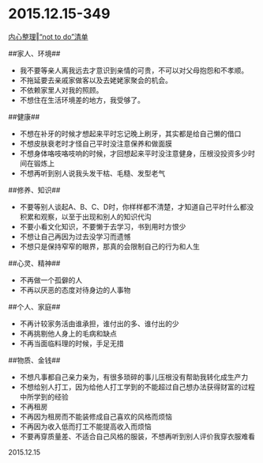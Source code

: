 2015.12.15-349
==============
[内心整理‖“not to do”清单](http://mp.weixin.qq.com/s?__biz=MzA3NjIwOTExNQ==&mid=406686051&idx=1&sn=6ac83dcccac0ef1b0d03fa59a9e3d095&scene=1&srcid=1217KjY2uOExS9pioGcArJbz#rd)

##家人、环境##

- 我不要等亲人离我远去才意识到亲情的可贵，不可以对父母抱怨和不孝顺。
- 不拖延要去亲戚家做客以及去姥姥家聚会的机会。
- 不依赖家里人对我的照顾。
- 不想住在生活环境差的地方，我受够了。

##健康##

- 不想在补牙的时候才想起来平时忘记晚上刷牙，其实都是给自己懒的借口
- 不想皮肤衰老时才怪自己平时没注意保养和做面膜
- 不想身体咯吱咯吱响的时候，才回想起来平时没注意健身，压根没投资多少时间在锻炼上
- 不想再听到别人说我头发干枯、毛糙、发型老气

##修养、知识##

- 不要等别人谈起A、B、C、D时，你样样都不清楚，才知道自己平时什么都没积累和观察，以至于出现和别人的知识代沟
- 不要小看文化知识，不要懒于去学习，书到用时方恨少
- 不想让自己再因为过去没学习而遗憾
- 不想只是保持窄窄的眼界，那真的会限制自己的行为和人生

##心灵、精神##

- 不再做一个孤僻的人
- 不再以厌恶的态度对待身边的人事物

##个人、家庭##

- 不再计较家务活由谁承担，谁付出的多、谁付出的少
- 不再挑剔他人身上的毛病和缺点
- 不再当面临料理的时候，手足无措

##物质、金钱##

- 不想凡事都自己亲力亲为，有很多琐碎的事儿压根没有帮助我转化成生产力
- 不想给别人打工，因为给他人打工学到的不能超过自己想办法获得财富的过程中所学到的经验
- 不再租房
- 不再因为租房而不能装修成自己喜欢的风格而烦恼
- 不再因为收入低而打工不能提高收入而烦恼
- 不要再穿质量差、不适合自己风格的服装，不想再听到别人评价我穿衣服难看

2015.12.15